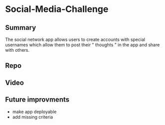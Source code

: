 # Social-Media-Challenge

## Summary

The social network app allows users to create accounts with special usernames which allow them to post their " thoughts " in the app and share with others. 

## Repo

## Video

## Future improvments
- make app deployable
- add missing criteria
